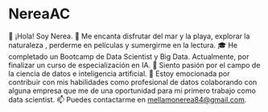 # NereaAC

👋 ¡Hola! Soy Nerea.
👀 Me encanta disfrutar del mar y la playa, explorar la naturaleza , perderme en películas y sumergirme en la lectura.
🎓 He completado un Bootcamp de Data Scientist y Big Data. Actualmente, por finalizar un curso de especialización en IA.
🌱 Siento pasión por el campo de la ciencia de datos e inteligencia artificial.
💞️ Estoy emocionada por contribuir con mis habilidades como profesional de datos colaborando con alguna empresa que me de una oportunidad para mi primero trabajo como data scientist.
📫 Puedes contactarme en mellamonerea84@gmail.com.
